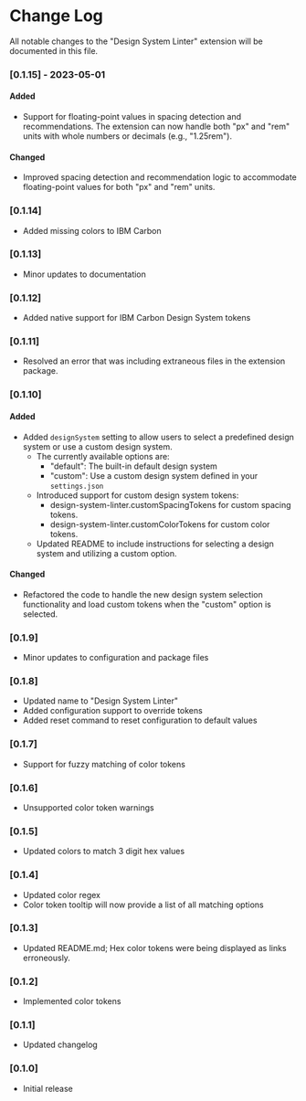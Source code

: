 # Change Log

All notable changes to the "Design System Linter" extension will be documented in this file.

### [0.1.15] - 2023-05-01
#### Added
- Support for floating-point values in spacing detection and recommendations. The extension can now handle both "px" and "rem" units with whole numbers or decimals (e.g., "1.25rem").

#### Changed
- Improved spacing detection and recommendation logic to accommodate floating-point values for both "px" and "rem" units.

### [0.1.14]
- Added missing colors to IBM Carbon

### [0.1.13]
- Minor updates to documentation

### [0.1.12]
- Added native support for IBM Carbon Design System tokens

### [0.1.11]
- Resolved an error that was including extraneous files in the extension package.

### [0.1.10]
#### Added
- Added `designSystem` setting to allow users to select a predefined design system or use a custom design system.
  - The currently available options are:
    - "default": The built-in default design system
    - "custom": Use a custom design system defined in your `settings.json`
  - Introduced support for custom design system tokens:
    - design-system-linter.customSpacingTokens for custom spacing tokens.
    - design-system-linter.customColorTokens for custom color tokens.
  - Updated README to include instructions for selecting a design system and utilizing a custom option.
#### Changed
- Refactored the code to handle the new design system selection functionality and load custom tokens when the "custom" option is selected.

### [0.1.9]
- Minor updates to configuration and package files

### [0.1.8]
- Updated name to "Design System Linter"
- Added configuration support to override tokens
- Added reset command to reset configuration to default values

### [0.1.7]
- Support for fuzzy matching of color tokens

### [0.1.6]
- Unsupported color token warnings

### [0.1.5]
- Updated colors to match 3 digit hex values

### [0.1.4]
- Updated color regex
- Color token tooltip will now provide a list of all matching options

### [0.1.3]
- Updated README.md; Hex color tokens were being displayed as links erroneously.

### [0.1.2]
- Implemented color tokens

### [0.1.1]
- Updated changelog

### [0.1.0]
- Initial release